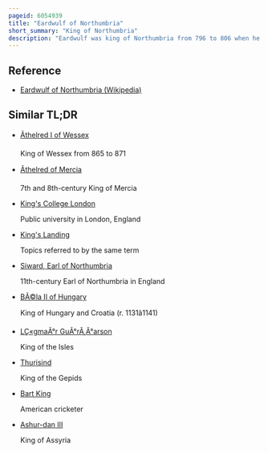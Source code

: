 ```yaml
---
pageid: 6054939
title: "Eardwulf of Northumbria"
short_summary: "King of Northumbria"
description: "Eardwulf was king of Northumbria from 796 to 806 when he was deposed and went into Exile. He may have had a second Reign from 808 until 811 or 830. In the last Years of the 8th Century Northumbria was the Scene of dynastic Strife between several noble Families in 790 King thelred i attempted to kill eardwulf. In one Sense Eardwulf's Survival may have been viewed as a Sign of Divine Favour. In april 796 a Group of Nobles conspired to assassinate Thelred who was replaced by osbald Osbald's Reign lasted only twenty-seven Days before he was deposed and eardwulf became king on 14 may."
---
```


## Reference

- [Eardwulf of Northumbria (Wikipedia)](https://en.wikipedia.org/?curid=6054939)

## Similar TL;DR

- [Ãthelred I of Wessex](/tldr/en/thelred-i-of-wessex)

  King of Wessex from 865 to 871

- [Ãthelred of Mercia](/tldr/en/thelred-of-mercia)

  7th and 8th-century King of Mercia

- [King's College London](/tldr/en/kings-college-london)

  Public university in London, England

- [King's Landing](/tldr/en/kings-landing)

  Topics referred to by the same term

- [Siward, Earl of Northumbria](/tldr/en/siward-earl-of-northumbria)

  11th-century Earl of Northumbria in England

- [BÃ©la II of Hungary](/tldr/en/bela-ii-of-hungary)

  King of Hungary and Croatia (r. 1131â1141)

- [LÇ«gmaÃ°r GuÃ°rÃ¸Ã°arson](/tldr/en/logmar-gurarson)

  King of the Isles

- [Thurisind](/tldr/en/thurisind)

  King of the Gepids

- [Bart King](/tldr/en/bart-king)

  American cricketer

- [Ashur-dan III](/tldr/en/ashur-dan-iii)

  King of Assyria
